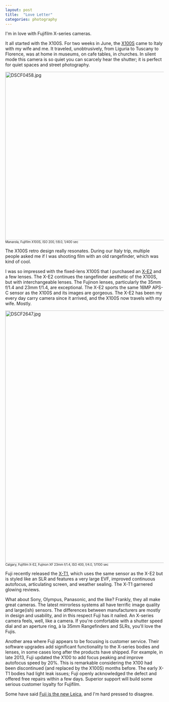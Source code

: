 ```yaml
---
layout: post
title:  "Love Letter"
categories: photography
---
```

I'm in love with Fujifilm X-series cameras.

It all started with the X100S. For two weeks in June, the [X100S](https://www.fujifilmusa.com/products/digital_cameras/x/fujifilm_x100s/) came to Italy 
with my wife and me. It traveled, unobtrusively, from Liguria to Tuscany to Florence,
was at home in museums, on cafe tables, in churches. In silent mode this camera
is so quiet you can scarcely hear the shutter; it is perfect for
quiet spaces and street photography.

<a href="http://www.flickr.com/photos/41695401@N00/9195850603/" title="DSCF0458.jpg by Rob Enns, on Flickr"><img src="http://farm6.staticflickr.com/5514/9195850603_5edc685b5d_c.jpg" width="800" height="534" alt="DSCF0458.jpg"></a>
<small><small>Manarola, Fujifilm X100S, ISO 200, f/8.0, 1/400 sec</small></small><br />

The X100S retro design really resonates.
During our Italy trip, multiple people asked me if I was shooting 
film with an old rangefinder, which was kind of cool. 

I was so impressed with the fixed-lens X100S that I purchased an [X-E2](https://www.fujifilmusa.com/products/digital_cameras/x/fujifilm_x_e2/) 
and a few lenses. The X-E2 continues the rangefinder aesthetic of the X100S, 
but with interchangeable lenses. 
The Fujinon lenses, particularly the 35mm f/1.4 and 23mm f/1.4, are exceptional.
The X-E2 sports the same 16MP APS-C sensor as the X100S and its images are gorgeous.
The X-E2 has been my every day carry camera since it arrived, and the X100S
now travels with my wife. Mostly.

<a href="http://www.flickr.com/photos/41695401@N00/13159530595/" title="DSCF2647.jpg by Rob Enns, on Flickr"><img src="http://farm4.staticflickr.com/3786/13159530595_182738528d_c.jpg" width="534" height="800" alt="DSCF2647.jpg"></a>
<small><small>Calgary, Fujifilm X-E2, Fujinon XF 23mm f/1.4, ISO 400, f/4.0, 1/1100 sec</small></small><br />

Fuji recently released the [X-T1](https://www.fujifilmusa.com/products/digital_cameras/x/fujifilm_x_t1/), 
which uses the same sensor as the X-E2 but is styled like an SLR and features
a very large EVF, improved continuous autofocus, articulating screen, and weather sealing.
The X-T1 garnered glowing reviews.

What about Sony, Olympus, Panasonic, and the like? Frankly, they all make
great cameras. The latest mirrorless systems all have terrific image
quality and large(ish) sensors. The differences between manufacturers are mostly in 
design and usability, and in this respect Fuji has it nailed. An X-series camera feels,
well, like a camera. If you're comfortable with a shutter speed dial and an
aperture ring, à la 35mm Rangefinders and SLRs, you'll love the Fujis.

Another area where Fuji appears to be focusing is customer service. Their
software upgrades add significant functionality to the X-series bodies and lenses,
in some cases long after the products have shipped. For example, in late 2013, Fuji updated 
the X100 to add focus peaking and improve autofocus speed by 20%. This
is remarkable considering the X100 had
been discontinued (and replaced by the X100S) months before.
The early X-T1 bodies had light leak issues; Fuji openly acknowledged the defect
and offered free repairs within a few days.
Superior support will build some serious customer loyalty for Fujifilm.

Some have said [Fuji is the new Leica](http://zackarias.com/for-photographers/gear-gadgets/fuji-x100s-review-a-camera-walks-into-a-bar/), and I'm hard pressed to disagree.

